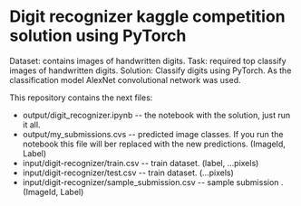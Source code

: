 # Digit recognizer kaggle competition solution using PyTorch

Dataset: contains images of handwritten digits.
Task: required top classify images of handwritten digits.
Solution: Classify digits using PyTorch. As the classification model AlexNet convolutional network was used. 

This repository contains the next files:
* output/digit_recognizer.ipynb -- the notebook with the solution, just run it all.
* output/my_submissions.cvs -- predicted image classes. If you run the notebook this file will ber replaced with the new predictions. (ImageId, Label)
* input/digit-recognizer/train.csv -- train dataset. (label, ...pixels)
* input/digit-recognizer/test.csv -- train dataset. (...pixels)
* input/digit-recognizer/sample_submission.csv -- sample submission .(ImageId, Label)

 